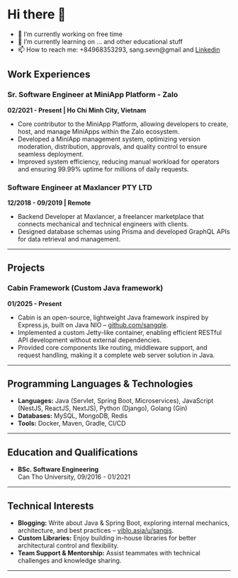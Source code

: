 # Hi there 👋

<!--
**sangqle/sangqle** is a ✨ _special_ ✨ repository because its `README.md` (this file) appears on your GitHub profile.
-->

- 🔭 I’m currently working on free time
- 🌱 I’m currently learning on ... and other educational stuff
- 📫 How to reach me: +84968353293, sang.sevn@gmail and [Linkedin](https://www.linkedin.com/in/sang-lequang)

<!--<img width="833" alt="image" src="https://github.com/user-attachments/assets/985755e2-2b42-4f7d-99b8-db98f94f178b" />-->

## Work Experiences

### Sr. Software Engineer at MiniApp Platform - Zalo
**02/2021 - Present | Ho Chi Minh City, Vietnam**

- Core contributor to the MiniApp Platform, allowing developers to create, host, and manage MiniApps within the Zalo ecosystem.
- Developed a MiniApp management system, optimizing version moderation, distribution, approvals, and quality control to ensure seamless deployment.
- Improved system efficiency, reducing manual workload for operators and ensuring 99.99% uptime for millions of daily requests.

### Software Engineer at Maxlancer PTY LTD
**12/2018 - 09/2019 | Remote**

- Backend Developer at Maxlancer, a freelancer marketplace that connects mechanical and technical engineers with clients.
- Designed database schemas using Prisma and developed GraphQL APIs for data retrieval and management.

---

## Projects
### Cabin Framework (Custom Java framework)
**01/2025 - Present**

- Cabin is an open-source, lightweight Java framework inspired by Express.js, built on Java NIO – [github.com/sangqle](https://github.com/sangqle).
- Implemented a custom Jetty-like container, enabling efficient RESTful API development without external dependencies.
- Provided core components like routing, middleware support, and request handling, making it a complete web server solution in Java.

---

## Programming Languages & Technologies

- **Languages:** Java (Servlet, Spring Boot, Microservices), JavaScript (NestJS, ReactJS, NextJS), Python (Django), Golang (Gin)
- **Databases:** MySQL, MongoDB, Redis
- **Tools:** Docker, Maven, Gradle, CI/CD

---

## Education and Qualifications

- **BSc. Software Engineering**  
  Can Tho University, 09/2016 - 01/2021

---

## Technical Interests

- **Blogging:** Write about Java & Spring Boot, exploring internal mechanics, architecture, and best practices – [viblo.asia/u/sangjs](https://viblo.asia/u/sangjs).
- **Custom Libraries:** Enjoy building in-house libraries for better architectural control and flexibility.
- **Team Support & Mentorship:** Assist teammates with technical challenges and knowledge sharing.


---

<!-- ![My fun BFS](https://raw.githubusercontent.com/sangqle/Data-Structures-Algorithms/master/images/BFS.gif)-->
  
<!--   ![BFS routes](https://raw.githubusercontent.com/sangqle/Data-Structures-Algorithms/master/images/dfsroute.gif) -->
<!--   ![DFS routes](https://raw.githubusercontent.com/sangqle/Data-Structures-Algorithms/master/images/dfs3.gif) -->
<!--   ![BFS with random maze](https://raw.githubusercontent.com/sangqle/Data-Structures-Algorithms/master/images/bfs-maze.gif) -->
<!--   ![DFS with random maze](https://raw.githubusercontent.com/sangqle/Data-Structures-Algorithms/master/images/dfs-maze.gif) -->
  

<!-- ![Blur image](blurimage.gif)-->

